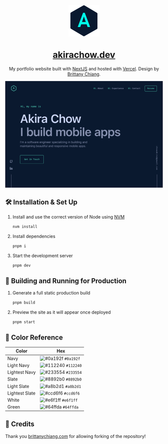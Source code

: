 <div align="center">
  <img alt="Logo" src="https://github.com/Akira-Chow/portfolio/blob/main/public/images/logo.webp" width="100" />
</div>
<h1 align="center">
  <a href="https://www.akirachow.dev">akirachow.dev</a>
</h1>
<p align="center">
  My portfolio website built with <a href="https://www.nextjs.org/" target="_blank">NextJS</a> and hosted with <a href="https://www.vercel.com/" target="_blank">Vercel</a>. Design by <a href="https://brittanychiang.com" target="_blank">Brittany Chiang</a>.
</p>

![demo](https://github.com/Akira-Chow/portfolio/blob/main/public/images/demo.webp)

## 🛠 Installation & Set Up

1. Install and use the correct version of Node using [NVM](https://github.com/nvm-sh/nvm)

   ```sh
   nvm install
   ```

2. Install dependencies

   ```sh
   pnpm i
   ```

3. Start the development server

   ```sh
   pnpm dev
   ```

## 🚀 Building and Running for Production

1. Generate a full static production build

   ```sh
   pnpm build
   ```

1. Preview the site as it will appear once deployed

   ```sh
   pnpm start
   ```

## 🎨 Color Reference

| Color          | Hex                                                                |
| -------------- | ------------------------------------------------------------------ |
| Navy           | ![#0a192f](https://via.placeholder.com/10/0a192f?text=+) `#0a192f` |
| Light Navy     | ![#112240](https://via.placeholder.com/10/0a192f?text=+) `#112240` |
| Lightest Navy  | ![#233554](https://via.placeholder.com/10/303C55?text=+) `#233554` |
| Slate          | ![#8892b0](https://via.placeholder.com/10/8892b0?text=+) `#8892b0` |
| Light Slate    | ![#a8b2d1](https://via.placeholder.com/10/a8b2d1?text=+) `#a8b2d1` |
| Lightest Slate | ![#ccd6f6](https://via.placeholder.com/10/ccd6f6?text=+) `#ccd6f6` |
| White          | ![#e6f1ff](https://via.placeholder.com/10/e6f1ff?text=+) `#e6f1ff` |
| Green          | ![#64ffda](https://via.placeholder.com/10/64ffda?text=+) `#64ffda` |

## 🙏 Credits

Thank you [brittanychiang.com](https://brittanychiang.com) for allowing forking of the repository!
